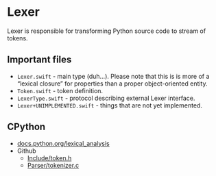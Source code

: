 # Lexer

Lexer is responsible for transforming Python source code to stream of tokens.

## Important files

- `Lexer.swift` - main type (duh…). Please note that this is is more of a “lexical closure” for properties than a proper object-oriented entity.
- `Token.swift` - token definition.
- `LexerType.swift` - protocol describing external Lexer interface.
- `Lexer+UNIMPLEMENTED.swift` - things that are not yet implemented.

## CPython

- [docs.python.org/lexical_analysis](https://docs.python.org/3/reference/lexical_analysis.html)
- Github
  - [Include/token.h](https://github.com/python/cpython/blob/3.6/Include/token.h)
  - [Parser/tokenizer.c](https://github.com/python/cpython/blob/3.6/Parser/tokenizer.c)

